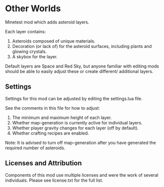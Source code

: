 Other Worlds 
===

Minetest mod which adds asteroid layers. 

Each layer contains:

1. Asteroids composed of unique materials.
2. Decoration (or lack of) for the asteroid surfaces, including plants and glowing crystals. 
3. A skybox for the layer.

Default layers are Space and Red Sky, but anyone familiar with editing mods should be able to easily adjust these or create different/ additional layers.


Settings
--------

Settings for this mod can be adjusted by editing the settings.lua file. 

See the comments in this file for how to adjust:

1. The minimum and maximum height of each layer.
2. Whether map-generation is currently active for individual layers.
3. Whether player gravity changes for each layer (off by default).
4. Whether crafting recipes are enabled. 

Note: It is advised to turn off map-generation after you have generated the required number of asteroids.


Licenses and Attribution 
-----------------------

Components of this mod use multiple licenses and were the work of several individuals. Please see license.txt for the full list. 
